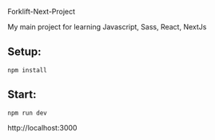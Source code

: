 Forklift-Next-Project

My main project for learning Javascript, Sass, React, NextJs

## Setup:
```
npm install
```
## Start:
```
npm run dev
```
http://localhost:3000
